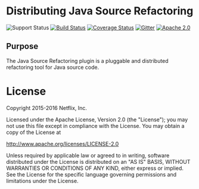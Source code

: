 # Distributing Java Source Refactoring

![Support Status](https://img.shields.io/badge/nebula-incubating-yellow.svg)
[![Build Status](https://travis-ci.org/nebula-plugins/java-source-refactor.svg?branch=master)](https://travis-ci.org/nebula-plugins/java-source-refactor)
[![Coverage Status](https://coveralls.io/repos/github/nebula-plugins/java-source-refactor/badge.svg?branch=master)](https://coveralls.io/github/nebula-plugins/java-source-refactor?branch=master)
[![Gitter](https://badges.gitter.im/Join%20Chat.svg)](https://gitter.im/nebula-plugins/java-source-refactor?utm_source=badge&utm_medium=badge&utm_campaign=pr-badge)
[![Apache 2.0](https://img.shields.io/github/license/nebula-plugins/java-source-refactor.svg)](http://www.apache.org/licenses/LICENSE-2.0)

## Purpose

The Java Source Refactoring plugin is a pluggable and distributed refactoring tool for Java source code.

# License

Copyright 2015-2016 Netflix, Inc.

Licensed under the Apache License, Version 2.0 (the "License");
you may not use this file except in compliance with the License.
You may obtain a copy of the License at

<http://www.apache.org/licenses/LICENSE-2.0>

Unless required by applicable law or agreed to in writing, software
distributed under the License is distributed on an "AS IS" BASIS,
WITHOUT WARRANTIES OR CONDITIONS OF ANY KIND, either express or implied.
See the License for the specific language governing permissions and
limitations under the License.